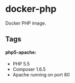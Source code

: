 # docker-php
Docker PHP image.

## Tags

#### php5-apache: 
- PHP 5.5
- Composer 1.6.5
- Apache running on port 80
